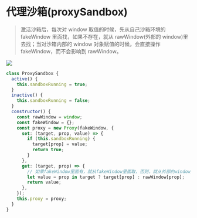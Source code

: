 # 代理沙箱(proxySandbox)

> 激活沙箱后，每次对 window 取值的时候，先从自己沙箱环境的 fakeWindow 里面找，如果不存在，就从 rawWindow(外部的 window)里去找；当对沙箱内部的 window 对象赋值的时候，会直接操作 fakeWindow，而不会影响到 rawWindow。

![](https://images.weserv.nl/?url=https://article.biliimg.com/bfs/article/dcaa67799031e434da083ca339e82953554f470c.png)

```js
class ProxySandbox {
  active() {
    this.sandboxRunning = true;
  }
  inactive() {
    this.sandboxRunning = false;
  }
  constructor() {
    const rawWindow = window;
    const fakeWindow = {};
    const proxy = new Proxy(fakeWindow, {
      set: (target, prop, value) => {
        if (this.sandboxRunning) {
          target[prop] = value;
          return true;
        }
      },
      get: (target, prop) => {
        // 如果fakeWindow里面有，就从fakeWindow里面取，否则，就从外部的window里面取
        let value = prop in target ? target[prop] : rawWindow[prop];
        return value;
      },
    });
    this.proxy = proxy;
  }
}
```
